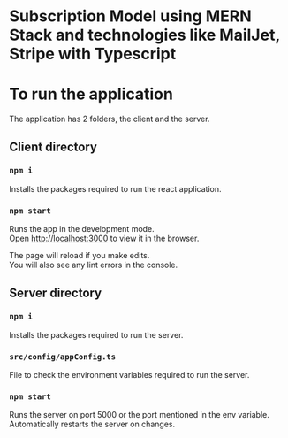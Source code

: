 <h1>Subscription Model using MERN Stack and technologies like MailJet, Stripe with Typescript</h1>

# To run the application

The application has 2 folders, the client and the server.

## Client directory

### `npm i` 

Installs the packages required to run the react application.

### `npm start`

Runs the app in the development mode.\
Open [http://localhost:3000](http://localhost:3000) to view it in the browser.

The page will reload if you make edits.\
You will also see any lint errors in the console.


## Server directory

### `npm i`

Installs the packages required to run the server.

### `src/config/appConfig.ts`

File to check the environment variables required to run the server.

### `npm start`

Runs the server on port 5000 or the port mentioned in the env variable.\
Automatically restarts the server on changes.
